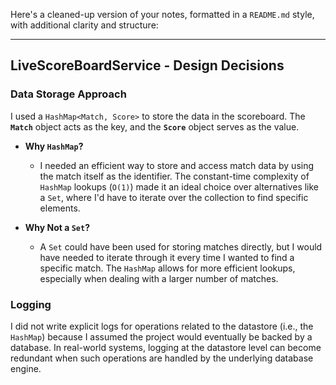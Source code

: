 Here's a cleaned-up version of your notes, formatted in a `README.md` style, with additional clarity and structure:

---

## LiveScoreBoardService - Design Decisions

### Data Storage Approach
I used a `HashMap<Match, Score>` to store the data in the scoreboard. The **`Match`** object acts as the key, and the **`Score`** object serves as the value.

- **Why `HashMap`?**
    - I needed an efficient way to store and access match data by using the match itself as the identifier. The constant-time complexity of `HashMap` lookups (`O(1)`) made it an ideal choice over alternatives like a `Set`, where I'd have to iterate over the collection to find specific elements.

- **Why Not a `Set`?**
    - A `Set` could have been used for storing matches directly, but I would have needed to iterate through it every time I wanted to find a specific match. The `HashMap` allows for more efficient lookups, especially when dealing with a larger number of matches.

### Logging
I did not write explicit logs for operations related to the datastore (i.e., the `HashMap`) because I assumed the project would eventually be backed by a database. In real-world systems, logging at the datastore level can become redundant when such operations are handled by the underlying database engine.

